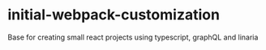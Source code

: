 # initial-webpack-customization
Base for creating small react projects using typescript, graphQL and linaria
